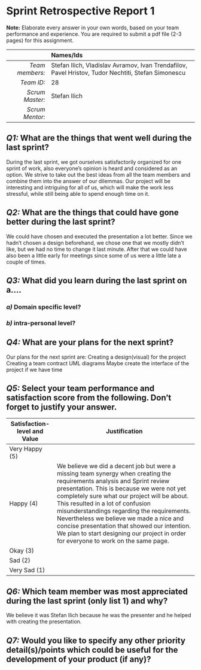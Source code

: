 # Sprint Retrospective Report 1

**Note:** Elaborate every answer in your own words, based on your team performance and experience. You are required to submit a pdf file (2-3 pages) for this assignment.
 
|                  | **Names/Ids**  |
|-----------------:|:---------------|
| *Team members:*  |Stefan Ilich, Vladislav Avramov, Ivan Trendafilov, Pavel Hristov, Tudor Nechtiti, Stefan Simonescu                |
| *Team ID:*       |        28        |
| *Scrum  Master:* |        Stefan Ilich        |
| *Scrum  Mentor:* |                |
 

## *Q1:* What are the things that went well during the last sprint?
During the last sprint, we got ourselves satisfactorily organized for one sprint of work, also everyone’s opinion is heard and considered as an option. We strive to take out the best ideas from all the team members and combine them into the answer of our dilemmas. Our project will be interesting and intriguing for all of us, which will make the work less stressful, while still being able to spend enough time on it. 

## *Q2:* What are the things that could have gone better during the last sprint?
We could have chosen and executed the presentation a lot better. Since we hadn’t chosen a design beforehand, we chose one that we mostly didn’t like, but we had no time to change it last minute. After that we could have also been a little early for meetings since some of us were a little late a couple of times.

## *Q3:* What did you learn during the last sprint on a….

### *a)* Domain specific level?

### *b)* intra-personal level?

## *Q4:* What are your plans for the next sprint?
Our plans for the next sprint are:
Creating a design(visual) for the project
Creating a team contract
UML diagrams
Maybe create the interface of the project if we have time


## *Q5:* Select your team performance and satisfaction score from the following. Don’t forget to justify your answer.

| **Satisfaction-level  and Value** | **Justification** |
| --------------------------------- | ----------------- |
| Very  Happy (5)                   |                   |
| Happy  (4)                        |         We believe we did a decent job but were a missing  team synergy when creating the requirements analysis and Sprint review presentation. This is because we were not yet completely sure what our project will be about. This resulted in a lot of confusion misunderstandings regarding the requirements. Nevertheless we believe we made a nice and concise presentation that showed our intention. We plan to start designing our project in order for everyone to work on the same page.         |
| Okay  (3)                         |                   |
| Sad  (2)                          |                   |
| Very  Sad (1)                     |                   |

## *Q6:* Which team member was most appreciated during the last sprint (only list 1) and why?
We believe it was Stefan Ilich because he was the presenter and he helped with creating the presentation.

## *Q7:*  Would you like to specify any other priority detail(s)/points which could be useful for the development of your product (if any)?
